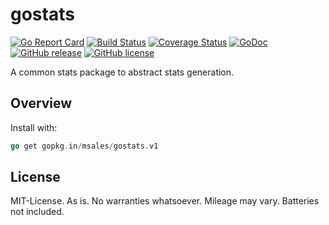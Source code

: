 # gostats

[![Go Report Card](https://goreportcard.com/badge/github.com/msales/gostats)](https://goreportcard.com/report/github.com/msales/gostats)
[![Build Status](https://travis-ci.org/msales/gostats.svg?branch=master)](https://travis-ci.org/msales/gostats)
[![Coverage Status](https://coveralls.io/repos/github/msales/gostats/badge.svg?branch=master)](https://coveralls.io/github/msales/gostats?branch=master)
[![GoDoc](https://godoc.org/github.com/msales/gostats/stats?status.png)](https://godoc.org/github.com/msales/gostats/stats)
[![GitHub release](https://img.shields.io/github/release/msales/gostats.svg)](https://github.com/msales/gostats/releases)
[![GitHub license](https://img.shields.io/badge/license-MIT-blue.svg)](https://raw.githubusercontent.com/msales/gostats/master/LICENSE)

A common stats package to abstract stats generation.

## Overview

Install with:

```go
go get gopkg.in/msales/gostats.v1
```

## License

MIT-License. As is. No warranties whatsoever. Mileage may vary. Batteries not included.